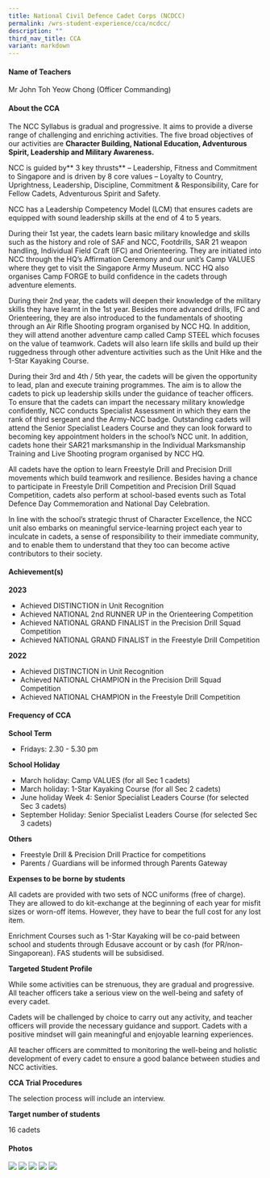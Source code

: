 ```yaml
---
title: National Civil Defence Cadet Corps (NCDCC)
permalink: /wrs-student-experience/cca/ncdcc/
description: ""
third_nav_title: CCA
variant: markdown
---
```

#### **Name of Teachers**

Mr John Toh Yeow Chong (Officer Commanding)

#### **About the CCA**

The NCC Syllabus is gradual and progressive. It aims to provide a diverse range of challenging and enriching activities. The five broad objectives of our activities are **Character Building, National Education, Adventurous Spirit, Leadership and Military Awareness.**

NCC is guided by** 3 key thrusts** – Leadership, Fitness and Commitment to Singapore and is driven by 8 core values – Loyalty to Country, Uprightness, Leadership, Discipline, Commitment & Responsibility, Care for Fellow Cadets, Adventurous Spirit and Safety.

NCC has a Leadership Competency Model (LCM) that ensures cadets are equipped with sound leadership skills at the end of 4 to 5 years.

During their 1st year, the cadets learn basic military knowledge and skills such as the history and role of SAF and NCC, Footdrills, SAR 21 weapon handling, Individual Field Craft (IFC) and Orienteering. They are initiated into NCC through the HQ’s Affirmation Ceremony and our unit’s Camp VALUES where they get to visit the Singapore Army Museum. NCC HQ also organises Camp FORGE to build confidence in the cadets through adventure elements.

During their 2nd year, the cadets will deepen their knowledge of the military skills they have learnt in the 1st year. Besides more advanced drills, IFC and Orienteering, they are also introduced to the fundamentals of shooting through an Air Rifle Shooting program organised by NCC HQ. In addition, they will attend another adventure camp called Camp STEEL which focuses on the value of teamwork. Cadets will also learn life skills and build up their ruggedness through other adventure activities such as the Unit Hike and the 1-Star Kayaking Course.

During their 3rd and 4th / 5th year, the cadets will be given the opportunity to lead, plan and execute training programmes. The aim is to allow the cadets to pick up leadership skills under the guidance of teacher officers. To ensure that the cadets can impart the necessary military knowledge confidently, NCC conducts Specialist Assessment in which they earn the rank of third sergeant and the Army-NCC badge. Outstanding cadets will attend the Senior Specialist Leaders Course and they can look forward to becoming key appointment holders in the school’s NCC unit. In addition, cadets hone their SAR21 marksmanship in the Individual Marksmanship Training and Live Shooting program organised by NCC HQ.

All cadets have the option to learn Freestyle Drill and Precision Drill movements which build teamwork and resilience. Besides having a chance to participate in Freestyle Drill Competition and Precision Drill Squad Competition, cadets also perform at school-based events such as Total Defence Day Commemoration and National Day Celebration.

In line with the school’s strategic thrust of Character Excellence, the NCC unit also embarks on meaningful service-learning project each year to inculcate in cadets, a sense of responsibility to their immediate community, and to enable them to understand that they too can become active contributors to their society.


#### **Achievement(s)**

**2023**

* Achieved DISTINCTION in Unit Recognition
* Achieved NATIONAL 2nd RUNNER UP in the Orienteering Competition
* Achieved NATIONAL GRAND FINALIST in the Precision Drill Squad Competition
* Achieved NATIONAL GRAND FINALIST in the Freestyle Drill Competition

**2022**
* Achieved DISTINCTION in Unit Recognition 
* Achieved NATIONAL CHAMPION in the Precision Drill Squad Competition
* Achieved NATIONAL CHAMPION in the Freestyle Drill Competition

#### Frequency of CCA

**School Term**

* Fridays: 2.30 - 5.30 pm

**School Holiday**

* March holiday: Camp VALUES (for all Sec 1 cadets)
* March holiday: 1-Star Kayaking Course (for all Sec 2 cadets)
* June holiday Week 4: Senior Specialist Leaders Course (for selected Sec 3 cadets)
* September Holiday: Senior Specialist Leaders Course (for selected Sec 3 cadets)


**Others**

* Freestyle Drill & Precision Drill Practice for competitions
* Parents / Guardians will be informed through Parents Gateway
 

**Expenses to be borne by students**

All cadets are provided with two sets of NCC uniforms (free of charge). They are allowed to do kit-exchange at the beginning of each year for misfit sizes or worn-off items. However, they have to bear the full cost for any lost item.

Enrichment Courses such as 1-Star Kayaking will be co-paid between school and students through Edusave account or by cash (for PR/non-Singaporean). FAS students will be subsidised.

**Targeted Student Profile**

While some activities can be strenuous, they are gradual and progressive. All teacher officers take a serious view on the well-being and safety of every cadet.

Cadets will be challenged by choice to carry out any activity, and teacher officers will provide the necessary guidance and support.
Cadets with a positive mindset will gain meaningful and enjoyable learning experiences.

All teacher officers are committed to monitoring the well-being and holistic development of every cadet to ensure a good balance between studies and NCC activities.


**CCA Trial Procedures**

The selection process will include an interview.

 **Target number of students**

16 cadets

#### Photos
![](/images/CCA/ncc1.jpg)
![](/images/CCA/ncc2.jpg)
![](/images/CCA/ncc3.jpg)
![](/images/CCA/ncc4.jpg)
![](/images/CCA/ncc5.jpg)
